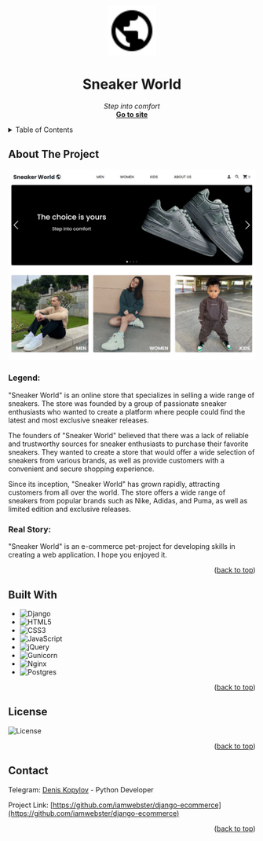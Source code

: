 <br />
<div align="center">
  <a href="https://github.com/iamwebster">
    <img src="github_images/public.svg" alt="Logo" width="100" height="100">
  </a>
  <h1 align="center">Sneaker World</h1>
  <p align="center">
    <i>Step into comfort</i>
    <br />
    <a href="http://45.87.246.104/"><strong>Go to site</strong></a>
  </p>
</div>


<details>
  <summary>Table of Contents</summary>

- [About The Project](#about-the-project)
  - [Legend:](#legend)
  - [Real Story:](#real-story)
- [Built With](#built-with)
- [License](#license)
- [Contact](#contact)

</details>


## About The Project

<p align="center">
  <img src="github_images/main_page.jpg" />
</p>

### Legend:
"Sneaker World" is an online store that specializes in selling a wide range of sneakers. The store was founded by a group of passionate sneaker enthusiasts who wanted to create a platform where people could find the latest and most exclusive sneaker releases.

The founders of "Sneaker World" believed that there was a lack of reliable and trustworthy sources for sneaker enthusiasts to purchase their favorite sneakers. They wanted to create a store that would offer a wide selection of sneakers from various brands, as well as provide customers with a convenient and secure shopping experience.

Since its inception, "Sneaker World" has grown rapidly, attracting customers from all over the world. The store offers a wide range of sneakers from popular brands such as Nike, Adidas, and Puma, as well as limited edition and exclusive releases.

### Real Story:
"Sneaker World" is an e-commerce pet-project for developing skills in creating a web application. I hope you enjoyed it.

<p align="right">(<a href="#readme-top">back to top</a>)</p>

## Built With

* ![Django](https://img.shields.io/badge/django-%23092E20.svg?style=for-the-badge&logo=django&logoColor=white)
* ![HTML5](https://img.shields.io/badge/html5-%23E34F26.svg?style=for-the-badge&logo=html5&logoColor=white)
* ![CSS3](https://img.shields.io/badge/css3-%231572B6.svg?style=for-the-badge&logo=css3&logoColor=white)
* ![JavaScript](https://img.shields.io/badge/javascript-%23323330.svg?style=for-the-badge&logo=javascript&logoColor=%23F7DF1E)
* ![jQuery](https://img.shields.io/badge/jquery-%230769AD.svg?style=for-the-badge&logo=jquery&logoColor=white)
* ![Gunicorn](https://img.shields.io/badge/gunicorn-%298729.svg?style=for-the-badge&logo=gunicorn&logoColor=white)
* ![Nginx](https://img.shields.io/badge/nginx-%23009639.svg?style=for-the-badge&logo=nginx&logoColor=white)
* ![Postgres](https://img.shields.io/badge/postgres-%23316192.svg?style=for-the-badge&logo=postgresql&logoColor=white)

<p align="right">(<a href="#readme-top">back to top</a>)</p>


## License
![License](https://img.shields.io/badge/License-The_Unlicense-green)

<p align="right">(<a href="#readme-top">back to top</a>)</p>

## Contact

Telegram: [Denis Kopylov](https://t.me/TimeToBeShine) - Python Developer

Project Link: [https://github.com/iamwebster/django-ecommerce](https://github.com/iamwebster/django-ecommerce)

<p align="right">(<a href="#readme-top">back to top</a>)</p>



